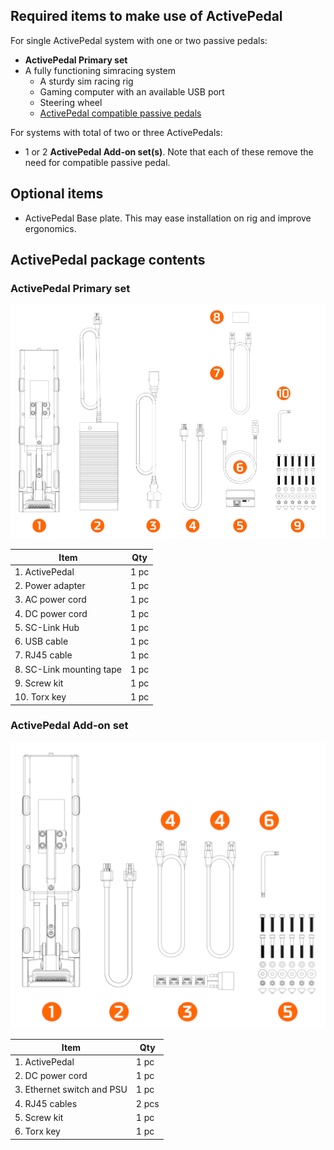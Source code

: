 ## Required items to make use of ActivePedal

For single ActivePedal system with one or two passive pedals:

* **ActivePedal Primary set**
* A fully functioning simracing system
	* A sturdy sim racing rig
	* Gaming computer with an available USB port
	* Steering wheel
	* [ActivePedal compatible passive pedals](Specifications.md#activepedal-tuner-compatible-passive-pedals)

For systems with total of two or three ActivePedals:

* 1 or 2 **ActivePedal Add-on set(s)**. Note that each of these remove the need for compatible passive pedal.

## Optional items

* ActivePedal Base plate. This may ease installation on rig and improve ergonomics.

## ActivePedal package contents

### ActivePedal Primary set

![](assets/whatsincluded%20primary%20set%20with%20balloons%20web.png)

| Item                     | Qty   |
| ------------------------ | ----- |
| 1. ActivePedal           | 1 pc  |
| 2.  Power adapter        | 1 pc  |
| 3.  AC power cord        | 1 pc |
| 4. DC power cord         | 1 pc  |
| 5. SC-Link Hub           | 1 pc  |
| 6. USB cable             | 1 pc  |
| 7. RJ45 cable            | 1 pc  |
| 8. SC-Link mounting tape | 1 pc  |
| 9. Screw kit             | 1 pc  |
| 10. Torx key             | 1 pc  |

### ActivePedal Add-on set

![](assets/whatsincluded%20addon%20set%20with%20balloons%20web.png)

| Item                       | Qty   |
| -------------------------- | ----- |
| 1. ActivePedal             | 1 pc  |
| 2. DC power cord           | 1 pc  |
| 3. Ethernet switch and PSU | 1 pc  |
| 4. RJ45 cables             | 2 pcs |
| 5. Screw kit               | 1 pc  |
| 6. Torx key                | 1 pc  |
